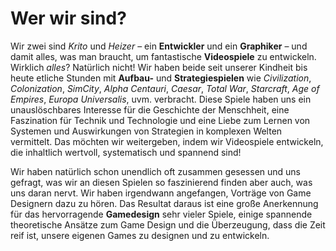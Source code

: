 # Wer wir sind?

Wir zwei sind *Krito* und *Heizer* – ein **Entwickler** und ein **Graphiker** – und damit alles, was man braucht, um fantastische **Videospiele** zu entwickeln. Wirklich *alles*? Natürlich nicht! Wir haben beide seit unserer Kindheit bis heute etliche Stunden mit **Aufbau-** und **Strategiespielen** wie *Civilization*, *Colonization*, *SimCity*, *Alpha Centauri*, *Caesar*, *Total War*, *Starcraft*, *Age of Empires*, *Europa Universalis*, uvm. verbracht. Diese Spiele haben uns ein unauslöschbares Interesse für die Geschichte der Menschheit, eine Faszination für Technik und Technologie und eine Liebe zum Lernen von Systemen und Auswirkungen von Strategien in komplexen Welten vermittelt. Das möchten wir weitergeben, indem wir Videospiele entwickeln, die inhaltlich wertvoll, systematisch und spannend sind!

Wir haben natürlich schon unendlich oft zusammen gesessen und uns gefragt, was wir an diesen Spielen so faszinierend finden aber auch, was uns daran nervt. Wir haben irgendwann angefangen, Vorträge von Game Designern dazu zu hören. Das Resultat daraus ist eine große Anerkennung für das hervorragende **Gamedesign** sehr vieler Spiele, einige spannende theoretische Ansätze zum Game Design und die Überzeugung, dass die Zeit reif ist, unsere eigenen Games zu designen und zu entwickeln.
